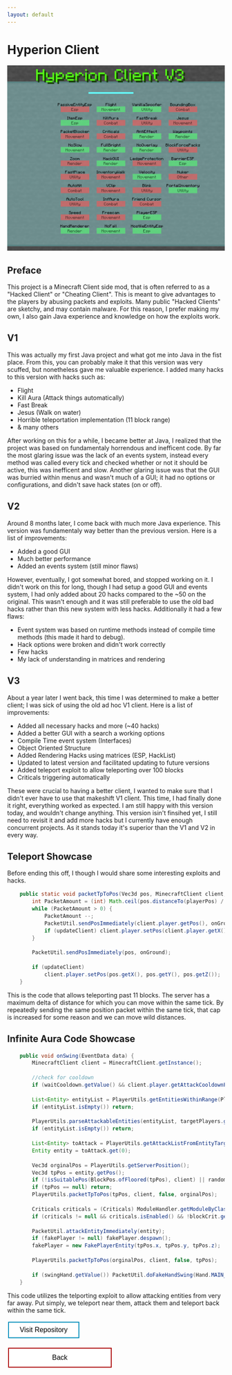 ```yaml
---
layout: default
---
```


# Hyperion Client

<img src="HyperionClient.png" alt="Hyperion Client">

## Preface
This project is a Minecraft Client side mod, that is often referred to as a "Hacked Client" or "Cheating Client". This is meant to give advantages to the players by abusing packets and exploits. Many public "Hacked Clients" are sketchy, and may contain malware. For this reason, I prefer making my own, I also gain Java experience and knowledge on how the exploits work.

## V1
This was actually my first Java project and what got me into Java in the fist place. From this, you can probably make it that this version was very scuffed, but nonetheless gave me valuable experience. I added many hacks to this version with hacks such as:
* Flight
* Kill Aura (Attack things automatically)
* Fast Break
* Jesus (Walk on water)
* Horrible teleportation implementation (11 block range)
* & many others

After working on this for a while, I became better at Java, I realized that the project was based on fundamentaly horrendous and inefficent code. By far the most glaring issue was the lack of an events system, instead every method was called every tick and checked whether or not it should be active, this was inefficent and slow. Another glaring issue was that the GUI was burried within menus and wasn't much of a GUI; it had no options or configurations, and didn't save hack states (on or off).

## V2
Around 8 months later, I come back with much more Java experience. This version was fundamentaly way better than the previous version. Here is a list of improvements:
* Added a good GUI
* Much better performance
* Added an events system (still minor flaws)

However, eventually, I got somewhat bored, and stopped working on it. I didn't work on this for long, though I had setup a good GUI and events system, I had only added about 20 hacks compared to the ~50 on the original. This wasn't enough and it was still preferable to use the old bad hacks rather than this new system with less hacks. Additionally it had a few flaws:
* Event system was based on runtime methods instead of compile time methods (this made it hard to debug).
* Hack options were broken and didn't work correctly
* Few hacks
* My lack of understanding in matrices and rendering

## V3
About a year later I went back, this time I was determined to make a better client; I was sick of using the old ad hoc V1 client. Here is a list of improvements:
* Added all necessary hacks and more (~40 hacks)
* Added a better GUI with a search a working options
* Compile Time event system (Interfaces)
* Object Oriented Structure
* Added Rendering Hacks using matrices (ESP, HackList)
* Updated to latest version and facilitated updating to future versions
* Added teleport exploit to allow teleporting over 100 blocks
* Criticals triggering automatically

These were crucial to having a better client, I wanted to make sure that I didn't ever have to use that makeshift V1 client. This time, I had finally done it right, everything worked as expected. I am still happy with this version today, and wouldn't change anything. This version isin't finsihed yet, I still need to revisit it and add more hacks but I currently have enough concurrent projects. As it stands today it's superior than the V1 and V2 in every way.


## Teleport Showcase
Before ending this off, I though I would share some interesting exploits and hacks.
```java
    public static void packetTpToPos(Vec3d pos, MinecraftClient client, boolean updateClient, Vec3d playerPos, boolean onGround) {
        int PacketAmount = (int) Math.ceil(pos.distanceTo(playerPos) / 9) + 1;
        while (PacketAmount > 0) {
            PacketAmount --;
            PacketUtil.sendPosImmediately(client.player.getPos(), onGround);
            if (updateClient) client.player.setPos(client.player.getX(), client.player.getY(), client.player.getZ());
        }

        PacketUtil.sendPosImmediately(pos, onGround);

        if (updateClient)
            client.player.setPos(pos.getX(), pos.getY(), pos.getZ());
    }
```
This is the code that allows teleporting past 11 blocks. The server has a maximum delta of distance for which you can move within the same tick. By repeatedly sending the same position packet within the same tick, that cap is increased for some reason and we can move wild distances.


## Infinite Aura Code Showcase
```java
    public void onSwing(EventData data) {
        MinecraftClient client = MinecraftClient.getInstance();

        //check for cooldown
        if (waitCooldown.getValue() && client.player.getAttackCooldownProgress(0) != 1.0) return;

        List<Entity> entityList = PlayerUtils.getEntitiesWithinRange(PlayerUtils.getServerPosition(), this.range.getValue(), client);
        if (entityList.isEmpty()) return;

        PlayerUtils.parseAttackableEntities(entityList, targetPlayers.getValue(), targetHostileMobs.getValue(), targetPassiveMobs.getValue(), true, true);
        if (entityList.isEmpty()) return;

        List<Entity> toAttack = PlayerUtils.getAttackListFromEntityTargets(entityList, null, entityTargetPriority.getValue(), PlayerUtils.getServerPosition());
        Entity entity = toAttack.get(0);

        Vec3d orginalPos = PlayerUtils.getServerPosition();
        Vec3d tpPos = entity.getPos();
        if (!isSuitablePos(BlockPos.ofFloored(tpPos), client) || randomizePos.getValue()) tpPos = getPosAround(entity.getPos(), entity, 3, client);
        if (tpPos == null) return;
        PlayerUtils.packetTpToPos(tpPos, client, false, orginalPos);

        Criticals criticals = (Criticals) ModuleHandler.getModuleByClass(Criticals.class);
        if (criticals != null && criticals.isEnabled() && !blockCrit.getValue()) criticals.crit(tpPos);

        PacketUtil.attackEntityImmediately(entity);
        if (fakePlayer != null) fakePlayer.despawn();
        fakePlayer = new FakePlayerEntity(tpPos.x, tpPos.y, tpPos.z);

        PlayerUtils.packetTpToPos(orginalPos, client, false, tpPos);

        if (swingHand.getValue()) PacketUtil.doFakeHandSwing(Hand.MAIN_HAND);
    }
```
This code utilizes the telporting exploit to allow attacking entities from very far away. Put simply, we teleport near them, attack them and teleport back within the same tick.


<style>
.button {
  border: none;
  color: white;
  text-align: center;
  text-decoration: none;
  display: inline-block;
  font-size: 16px;
  margin: 4px 2px;
  cursor: pointer;
}

.repo {
 padding: 8px 25px;
 background-color: #008CBA;
} /* Blue */


.repo {
  background-color: white;
  color: black;
  border: 2px solid #008CBA;
}

.repo:hover {
  background-color: #008CBA;
  color: white;
}

.back {
  padding: 12px 100px;
  background-color: #aa0405;
} /* Red */

.back {
  background-color: white;
  color: black;
  border: 2px solid #aa0405;
}

.back:hover {
  background-color: #aa0405;
  color: white;
}
</style>

<a target="_blank" 	href="https://github.com/Hypericat/HyperionClientV3"> <button class="button repo">Visit Repository</button></a>

<a href="./"> <button class="button back">Back</button></a>